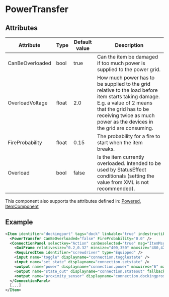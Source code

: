 # PowerTransfer


## Attributes

| Attribute|Type|Default value|Description |
| ---|---|---|--- |
| CanBeOverloaded|bool|true|Can the item be damaged if too much power is supplied to the power grid. |
| OverloadVoltage|float|2.0|How much power has to be supplied to the grid relative to the load before item starts taking damage. E.g. a value of 2 means that the grid has to be receiving twice as much power as the devices in the grid are consuming. |
| FireProbability|float|0.15|The probability for a fire to start when the item breaks. |
| Overload|bool|false|Is the item currently overloaded. Intended to be used by StatusEffect conditionals (setting the value from XML is not recommended). |

This component also supports the attributes defined in: [Powered](Powered.md), [ItemComponent](ItemComponent.md)


## Example
```xml
<Item identifier="dockingport" tags="dock" linkable="true" indestructible="true" scale="0.5" requirecursorinsidetrigger="true" requirebodyinsidetrigger="false">
  <PowerTransfer CanBeOverloaded="false" FireProbability="0.0" />
  <ConnectionPanel selectkey="Action" canbeselected="true" msg="ItemMsgRewireScrewdriver" hudpriority="10">
    <GuiFrame relativesize="0.2,0.32" minsize="400,350" maxsize="480,420" anchor="Center" style="ConnectionPanel" />
    <RequiredItem identifier="screwdriver" type="Equipped" />
    <input name="toggle" displayname="connection.togglestate" />
    <input name="set_state" displayname="connection.setstate" />
    <output name="power" displayname="connection.power" maxwires="6" maxplayerconnectablewires="5" />
    <output name="state_out" displayname="connection.stateout" fallbackdisplayname="connection.signalout" />
    <output name="proximity_sensor" displayname="connection.dockingproximitysensor" fallbackdisplayname="label.readytodock" />
  </ConnectionPanel>
  [...]
</Item>
```

